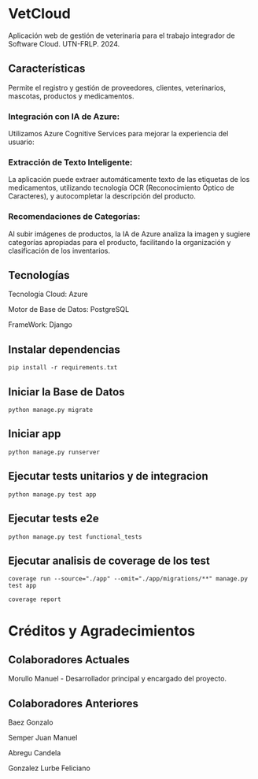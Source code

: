 # VetCloud

Aplicación web de gestión de veterinaria para el trabajo integrador de Software Cloud. UTN-FRLP. 2024.

## Características

Permite el registro y gestión de proveedores, clientes, veterinarios, mascotas, productos y medicamentos.

### Integración con IA de Azure: 
Utilizamos Azure Cognitive Services para mejorar la experiencia del usuario:

### Extracción de Texto Inteligente: 
La aplicación puede extraer automáticamente texto de las etiquetas de los medicamentos, utilizando tecnología OCR (Reconocimiento Óptico de Caracteres), y autocompletar la descripción del producto.

### Recomendaciones de Categorías:
Al subir imágenes de productos, la IA de Azure analiza la imagen y sugiere categorías apropiadas para el producto, facilitando la organización y clasificación de los inventarios.

## Tecnologías

Tecnología Cloud: Azure

Motor de Base de Datos: PostgreSQL

FrameWork: Django

## Instalar dependencias

`pip install -r requirements.txt`

## Iniciar la Base de Datos

`python manage.py migrate`

## Iniciar app

`python manage.py runserver`

## Ejecutar tests unitarios y de integracion
`python manage.py test app`

## Ejecutar tests e2e
`python manage.py test functional_tests`

## Ejecutar analisis de coverage de los test 
`coverage run --source="./app" --omit="./app/migrations/**" manage.py test app `

`coverage report`

# Créditos y Agradecimientos

## Colaboradores Actuales
Morullo Manuel - Desarrollador principal y encargado del proyecto.

## Colaboradores Anteriores
Baez Gonzalo

Semper Juan Manuel

Abregu Candela

Gonzalez Lurbe Feliciano
